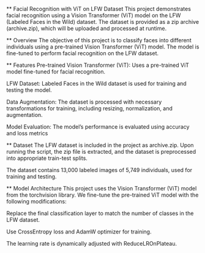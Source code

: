 ** Facial Recognition with ViT on LFW Dataset
This project demonstrates facial recognition using a Vision Transformer (ViT) model on the LFW (Labeled Faces in the Wild) dataset. The dataset is provided as a zip archive (archive.zip), which will be uploaded and processed at runtime.

** Overview
The objective of this project is to classify faces into different individuals using a pre-trained Vision Transformer (ViT) model. The model is fine-tuned to perform facial recognition on the LFW dataset.

** Features
Pre-trained Vision Transformer (ViT): Uses a pre-trained ViT model fine-tuned for facial recognition.

LFW Dataset: Labeled Faces in the Wild dataset is used for training and testing the model.

Data Augmentation: The dataset is processed with necessary transformations for training, including resizing, normalization, and augmentation.

Model Evaluation: The model’s performance is evaluated using accuracy and loss metrics

** Dataset
The LFW dataset is included in the project as archive.zip. Upon running the script, the zip file is extracted, and the dataset is preprocessed into appropriate train-test splits.

The dataset contains 13,000 labeled images of 5,749 individuals, used for training and testing.

** Model Architecture
This project uses the Vision Transformer (ViT) model from the torchvision library. We fine-tune the pre-trained ViT model with the following modifications:

Replace the final classification layer to match the number of classes in the LFW dataset.

Use CrossEntropy loss and AdamW optimizer for training.

The learning rate is dynamically adjusted with ReduceLROnPlateau.
